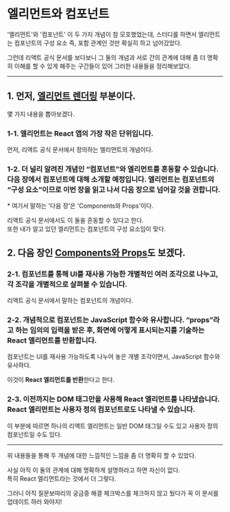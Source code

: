 # 엘리먼트와 컴포넌트
'엘리먼트'와 '컴포넌트' 이 두 가지 개념이 참 모호했었는데, 스터디를 하면서 엘리먼트는 컴포넌트의 구성 요소 즉, 포함 관계인 것만 확실히 하고 넘어갔었다.

그런데 리액트 공식 문서를 보다보니 그 둘의 개념과 서로 간의 관계에 대해 좀 더 명확히 이해를 할 수 있게 해주는 구간들이 있어 그러한 내용들을 정리해보았다.

--------------


## 1. 먼저, [엘리먼트 렌더링](https://ko.reactjs.org/docs/rendering-elements.html) 부분이다.

몇 가지 내용을 뽑아보겠다.
### 1-1. 엘리먼트는 React 앱의 가장 작은 단위입니다.
먼저, 리액트 공식 문서에서 정의하는 엘리먼트의 개념이다.

### 1-2. 더 널리 알려진 개념인 “컴포넌트”와 엘리먼트를 혼동할 수 있습니다. 다음 장에서 컴포넌트에 대해 소개할 예정입니다. 엘리먼트는 컴포넌트의 “구성 요소”이므로 이번 장을 읽고 나서 다음 장으로 넘어갈 것을 권합니다.
\* 여기서 말하는 '다음 장'은 'Components와 Props'이다.

리액트 공식 문서에서도 이 둘을 혼동할 수 있다고 한다. <br />
또한 내가 알고 있던 엘리먼트는 컴포넌트의 구성 요소임이 맞다.

## 2. 다음 장인 [Components와 Props](https://ko.reactjs.org/docs/components-and-props.html)도 보겠다.

### 2-1. 컴포넌트를 통해 UI를 재사용 가능한 개별적인 여러 조각으로 나누고, 각 조각을 개별적으로 살펴볼 수 있습니다.
리액트 공식 문서에서 말하는 컴포넌트의 개념이다.

### 2-2. 개념적으로 컴포넌트는 JavaScript 함수와 유사합니다. “props”라고 하는 임의의 입력을 받은 후, 화면에 어떻게 표시되는지를 기술하는 React 엘리먼트를 반환합니다.
컴포넌트는 UI를 재사용 가능하도록 나누어 놓은 개별 조각이면서, JavaScript 함수와 유사하다.

이것이 **React 엘리먼트를 반환**한다고 한다.

### 2-3. 이전까지는 DOM 태그만을 사용해 React 엘리먼트를 나타냈습니다. React 엘리먼트는 사용자 정의 컴포넌트로도 나타낼 수 있습니다.
이 부분에 따르면 하나의 리액트 엘리먼트는 일반 DOM 태그일 수도 있고 사용자 정의 컴포넌트일 수도 있다.

-------------

위 내용들을 통해 두 개념에 대한 느낌적인 느낌을 좀 더 명확히 할 수 있었다.

사실 아직 이 둘의 관계에 대해 명확하게 설명하라고 하면 자신이 없다. <br />
특히 React 엘리먼트라는 것에서 더 그렇다.

그러니 아직 질문보따리의 궁금증 해결 체크박스를 체크하지 않고 뒀다가 꼭 이 문서를 업데이트 하러 와야지!
